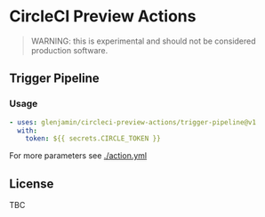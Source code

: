 # CircleCI Preview Actions

> WARNING: this is experimental and should not be considered production software.

## Trigger Pipeline

### Usage

```yaml
- uses: glenjamin/circleci-preview-actions/trigger-pipeline@v1
  with:
    token: ${{ secrets.CIRCLE_TOKEN }}
```

For more parameters see [./action.yml](./action.yml)

## License

TBC
